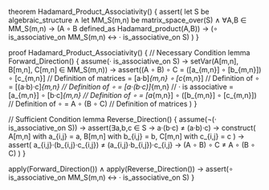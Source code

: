 theorem Hadamard_Product_Associativity() {
  assert(
    let S be algebraic_structure ∧
    let MM_S(m,n) be matrix_space_over(S) ∧
    ∀A,B ∈ MM_S(m,n) → 
    (A ∘ B defined_as Hadamard_product(A,B)) →
    (∘ is_associative_on MM_S(m,n) ↔ · is_associative_on S)
  )
}

proof Hadamard_Product_Associativity() {
  // Necessary Condition
  lemma Forward_Direction() {
    assume(· is_associative_on S) →
    setVar(A[m,n], B[m,n], C[m,n] ∈ MM_S(m,n)) →
    assert((A ∘ B) ∘ C
      = ([a_{m,n}] ∘ [b_{m,n}]) ∘ [c_{m,n}]    // Definition of matrices
      = [a·b]_{m,n} ∘ [c_{m,n}]                // Definition of ∘
      = [(a·b)·c]_{m,n}                        // Definition of ∘
      = [a·(b·c)]_{m,n}                        // · is associative
      = [a_{m,n}] ∘ [b·c]_{m,n}                // Definition of ∘
      = [a_{m,n}] ∘ ([b_{m,n}] ∘ [c_{m,n}])    // Definition of ∘
      = A ∘ (B ∘ C)                            // Definition of matrices
    )
  }

  // Sufficient Condition
  lemma Reverse_Direction() {
    assume(¬(· is_associative_on S)) →
    assert(∃a,b,c ∈ S → a·(b·c) ≠ (a·b)·c) →
    construct(
      A[m,n] with a_{i,j} = a,
      B[m,n] with b_{i,j} = b,
      C[m,n] with c_{i,j} = c
    ) →
    assert(
      a_{i,j}·(b_{i,j}·c_{i,j}) ≠ (a_{i,j}·b_{i,j})·c_{i,j} →
      (A ∘ B) ∘ C ≠ A ∘ (B ∘ C)
    )
  }

  apply(Forward_Direction()) ∧
  apply(Reverse_Direction()) →
  assert(∘ is_associative_on MM_S(m,n) ↔ · is_associative_on S)
}